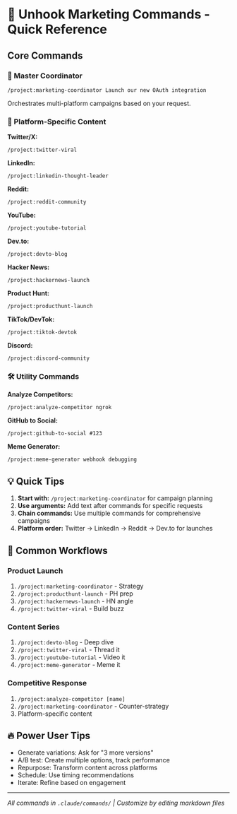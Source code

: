 # 🚀 Unhook Marketing Commands - Quick Reference

## Core Commands

### 🎯 Master Coordinator
```
/project:marketing-coordinator Launch our new OAuth integration
```
Orchestrates multi-platform campaigns based on your request.

### 📱 Platform-Specific Content

**Twitter/X:**
```
/project:twitter-viral
```

**LinkedIn:**
```
/project:linkedin-thought-leader  
```

**Reddit:**
```
/project:reddit-community
```

**YouTube:**
```
/project:youtube-tutorial
```

**Dev.to:**
```
/project:devto-blog
```

**Hacker News:**
```
/project:hackernews-launch
```

**Product Hunt:**
```
/project:producthunt-launch
```

**TikTok/DevTok:**
```
/project:tiktok-devtok
```

**Discord:**
```
/project:discord-community
```

### 🛠️ Utility Commands

**Analyze Competitors:**
```
/project:analyze-competitor ngrok
```

**GitHub to Social:**
```
/project:github-to-social #123
```

**Meme Generator:**
```
/project:meme-generator webhook debugging
```

## 💡 Quick Tips

1. **Start with:** `/project:marketing-coordinator` for campaign planning
2. **Use arguments:** Add text after commands for specific requests
3. **Chain commands:** Use multiple commands for comprehensive campaigns
4. **Platform order:** Twitter → LinkedIn → Reddit → Dev.to for launches

## 🎪 Common Workflows

### Product Launch
1. `/project:marketing-coordinator` - Strategy
2. `/project:producthunt-launch` - PH prep  
3. `/project:hackernews-launch` - HN angle
4. `/project:twitter-viral` - Build buzz

### Content Series
1. `/project:devto-blog` - Deep dive
2. `/project:twitter-viral` - Thread it
3. `/project:youtube-tutorial` - Video it
4. `/project:meme-generator` - Meme it

### Competitive Response
1. `/project:analyze-competitor [name]`
2. `/project:marketing-coordinator` - Counter-strategy
3. Platform-specific content

## 🔥 Power User Tips

- Generate variations: Ask for "3 more versions"
- A/B test: Create multiple options, track performance
- Repurpose: Transform content across platforms
- Schedule: Use timing recommendations
- Iterate: Refine based on engagement

---
*All commands in `.claude/commands/` | Customize by editing markdown files*